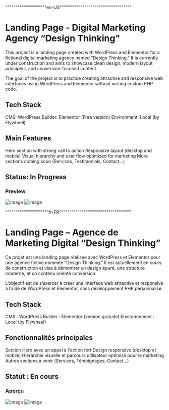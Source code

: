 """"""""""""""""""""en-US"""""""""""""""""""""""""""""""""""

# Landing Page - Digital Marketing Agency “Design Thinking"

This project is a landing page created with WordPress and Elementor for a fictional digital marketing agency named “Design Thinking.” It is currently under construction and aims to showcase clean design, modern layout principles, and conversion-focused content.

The goal of the project is to practice creating attractive and responsive web interfaces using WordPress and Elementor without writing custom PHP code.

## Tech Stack
CMS: WordPress
Builder: Elementor (Free version)
Environment: Local (by Flywheel)

## Main Features
 Hero section with strong call to action
 Responsive layout (desktop and mobile)
 Visual hierarchy and user flow optimized for marketing
 More sections coming soon (Services, Testimonials, Contact…)

## Status: In Progress 

### Preview
![image](https://github.com/user-attachments/assets/eb0bb016-3b2c-4309-b045-1f6000d2144f)
![image](https://github.com/user-attachments/assets/d062aa40-49d4-4b8f-91e8-3a4b4a1c680d)



"""""""""""""""""""""fr-FR"""""""""""""""""""""""""""""""""""

# Landing Page – Agence de Marketing Digital “Design Thinking”

Ce projet est une landing page réalisée avec WordPress et Elementor pour une agence fictive nommée “Design Thinking.” Il est actuellement en cours de construction et vise à démontrer un design épuré, une structure moderne, et un contenu orienté conversion.

L’objectif est de s’exercer à créer une interface web attractive et responsive à l’aide de WordPress et Elementor, sans développement PHP personnalisé.

## Tech Stack
CMS : WordPress
Builder : Elementor (version gratuite)
Environnement : Local (by Flywheel)

## Fonctionnalités principales
 Section Hero avec un appel à l'action fort
 Design responsive (desktop et mobile)
 Hiérarchie visuelle et parcours utilisateur optimisé pour le marketing
 Autres sections à venir (Services, Témoignages, Contact…)

## Statut : En cours 

### Aperçu
![image](https://github.com/user-attachments/assets/936dd48b-5c88-4207-a839-43da8ffed016)
![image](https://github.com/user-attachments/assets/5535118e-8fd5-4c41-bbcc-66691146f990)


